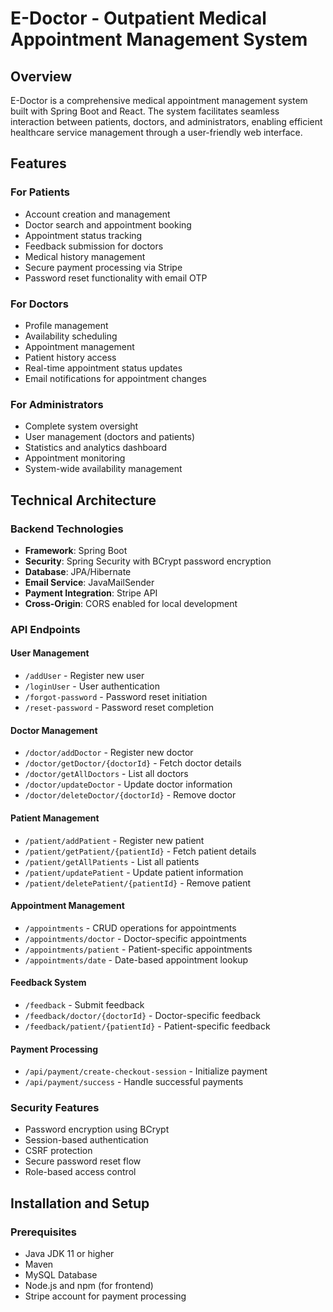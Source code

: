 # E-Doctor - Outpatient Medical Appointment Management System

## Overview
E-Doctor is a comprehensive medical appointment management system built with Spring Boot and React. The system facilitates seamless interaction between patients, doctors, and administrators, enabling efficient healthcare service management through a user-friendly web interface.

## Features

### For Patients
- Account creation and management
- Doctor search and appointment booking
- Appointment status tracking
- Feedback submission for doctors
- Medical history management
- Secure payment processing via Stripe
- Password reset functionality with email OTP

### For Doctors
- Profile management
- Availability scheduling
- Appointment management
- Patient history access
- Real-time appointment status updates
- Email notifications for appointment changes

### For Administrators
- Complete system oversight
- User management (doctors and patients)
- Statistics and analytics dashboard
- Appointment monitoring
- System-wide availability management

## Technical Architecture

### Backend Technologies
- **Framework**: Spring Boot
- **Security**: Spring Security with BCrypt password encryption
- **Database**: JPA/Hibernate
- **Email Service**: JavaMailSender
- **Payment Integration**: Stripe API
- **Cross-Origin**: CORS enabled for local development

### API Endpoints

#### User Management
- `/addUser` - Register new user
- `/loginUser` - User authentication
- `/forgot-password` - Password reset initiation
- `/reset-password` - Password reset completion

#### Doctor Management
- `/doctor/addDoctor` - Register new doctor
- `/doctor/getDoctor/{doctorId}` - Fetch doctor details
- `/doctor/getAllDoctors` - List all doctors
- `/doctor/updateDoctor` - Update doctor information
- `/doctor/deleteDoctor/{doctorId}` - Remove doctor

#### Patient Management
- `/patient/addPatient` - Register new patient
- `/patient/getPatient/{patientId}` - Fetch patient details
- `/patient/getAllPatients` - List all patients
- `/patient/updatePatient` - Update patient information
- `/patient/deletePatient/{patientId}` - Remove patient

#### Appointment Management
- `/appointments` - CRUD operations for appointments
- `/appointments/doctor` - Doctor-specific appointments
- `/appointments/patient` - Patient-specific appointments
- `/appointments/date` - Date-based appointment lookup

#### Feedback System
- `/feedback` - Submit feedback
- `/feedback/doctor/{doctorId}` - Doctor-specific feedback
- `/feedback/patient/{patientId}` - Patient-specific feedback

#### Payment Processing
- `/api/payment/create-checkout-session` - Initialize payment
- `/api/payment/success` - Handle successful payments

### Security Features
- Password encryption using BCrypt
- Session-based authentication
- CSRF protection
- Secure password reset flow
- Role-based access control

## Installation and Setup

### Prerequisites
- Java JDK 11 or higher
- Maven
- MySQL Database
- Node.js and npm (for frontend)
- Stripe account for payment processing
